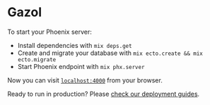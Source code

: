 # Gazol

To start your Phoenix server:

- Install dependencies with `mix deps.get`
- Create and migrate your database with `mix ecto.create && mix ecto.migrate`
- Start Phoenix endpoint with `mix phx.server`

Now you can visit [`localhost:4000`](http://localhost:4000) from your browser.

Ready to run in production? Please [check our deployment guides](http://www.phoenixframework.org/docs/deployment).
